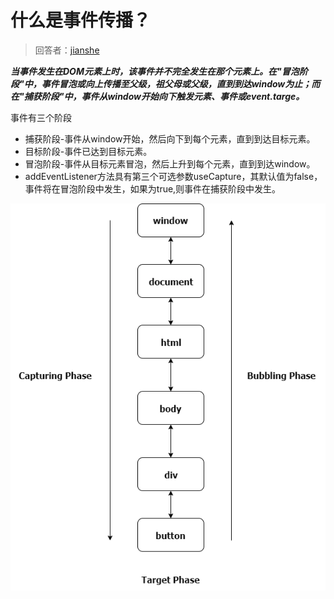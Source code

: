 # 什么是事件传播？

> 回答者：[jianshe](https://github.com/jianshe)

***当事件发生在DOM元素上时，该事件并不完全发生在那个元素上。在"冒泡阶段"中，事件冒泡或向上传播至父级，祖父母或父级，直到到达window为止；而在"捕获阶段"中，事件从window开始向下触发元素、事件或event.targe。***

事件有三个阶段

+ 捕获阶段-事件从window开始，然后向下到每个元素，直到到达目标元素。
+ 目标阶段-事件已达到目标元素。
+ 冒泡阶段-事件从目标元素冒泡，然后上升到每个元素，直到到达window。
+ addEventListener方法具有第三个可选参数useCapture，其默认值为false，事件将在冒泡阶段中发生，如果为true,则事件在捕获阶段中发生。

![16f879b5b51541a1](../../images/16f879b5b51541a1.png)